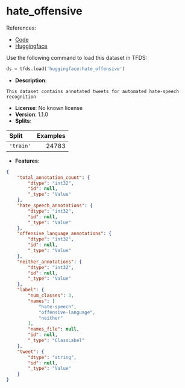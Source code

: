 # hate_offensive

References:

*   [Code](https://github.com/huggingface/datasets/blob/master/datasets/hate_offensive)
*   [Huggingface](https://huggingface.co/datasets/hate_offensive)



Use the following command to load this dataset in TFDS:

```python
ds = tfds.load('huggingface:hate_offensive')
```

*   **Description**:

```
This dataset contains annotated tweets for automated hate-speech recognition
```

*   **License**: No known license
*   **Version**: 1.1.0
*   **Splits**:

Split  | Examples
:----- | -------:
`'train'` | 24783

*   **Features**:

```json
{
    "total_annotation_count": {
        "dtype": "int32",
        "id": null,
        "_type": "Value"
    },
    "hate_speech_annotations": {
        "dtype": "int32",
        "id": null,
        "_type": "Value"
    },
    "offensive_language_annotations": {
        "dtype": "int32",
        "id": null,
        "_type": "Value"
    },
    "neither_annotations": {
        "dtype": "int32",
        "id": null,
        "_type": "Value"
    },
    "label": {
        "num_classes": 3,
        "names": [
            "hate-speech",
            "offensive-language",
            "neither"
        ],
        "names_file": null,
        "id": null,
        "_type": "ClassLabel"
    },
    "tweet": {
        "dtype": "string",
        "id": null,
        "_type": "Value"
    }
}
```


